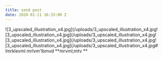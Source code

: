 ```yaml
---
title: send post
date: 2020-01-11 16:33:00 Z
---
```


![3_upscaled_illustration_x4.jpg](/uploads/3_upscaled_illustration_x4.jpg![3_upscaled_illustration_x4.jpg](/uploads/3_upscaled_illustration_x4.jpg![3_upscaled_illustration_x4.jpg](/uploads/3_upscaled_illustration_x4.jpg![3_upscaled_illustration_x4.jpg](/uploads/3_upscaled_illustration_x4.jpg# lmrklevml
mrlvm'lbmvd
**mrvml;mtv
**
